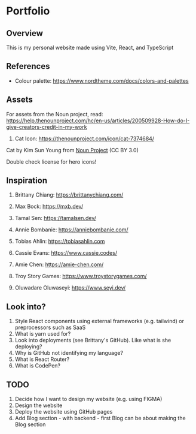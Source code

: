 # Portfolio 

## Overview
This is my personal website made using Vite, React, and TypeScript

## References
- Colour palette: https://www.nordtheme.com/docs/colors-and-palettes

## Assets
For assets from the Noun project, read: https://help.thenounproject.com/hc/en-us/articles/200509928-How-do-I-give-creators-credit-in-my-work
1. Cat Icon: https://thenounproject.com/icon/cat-7374684/

Cat by Kim Sun Young from <a href="https://thenounproject.com/browse/icons/term/cat/" target="_blank" title="Cat Icons">Noun Project</a> (CC BY 3.0)

Double check license for hero icons!

## Inspiration
1. Brittany Chiang: https://brittanychiang.com/
2. Max Bock: https://mxb.dev/
3. Tamal Sen: https://tamalsen.dev/
4. Annie Bombanie: https://anniebombanie.com/

4. Tobias Ahlin: https://tobiasahlin.com
5. Cassie Evans: https://www.cassie.codes/
6. Amie Chen: https://amie-chen.com/
7. Troy Story Games: https://www.troystorygames.com/
8. Oluwadare Oluwaseyi: https://www.seyi.dev/


## Look into?
1. Style React components using external frameworks (e.g. tailwind) or preprocessors such as SaaS
2. What is yarn used for?
3. Look into deployments (see Brittany's GitHub). Like what is she deploying?
4. Why is GitHub not identifying my language?
5. What is React Router?
6. What is CodePen?

## TODO
1. Decide how I want to design my website (e.g. using FIGMA)
2. Design the website
3. Deploy the website using GitHub pages
4. Add Blog section - with backend - first Blog can be about making the Blog section

